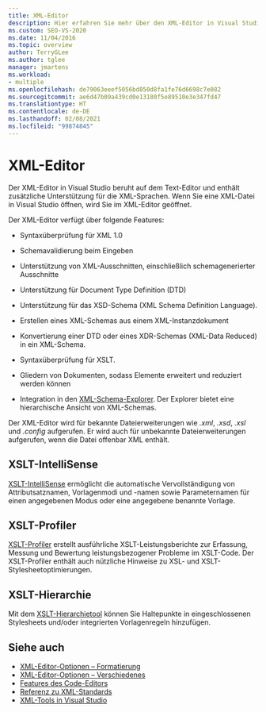 ```yaml
---
title: XML-Editor
description: Hier erfahren Sie mehr über den XML-Editor in Visual Studio, der auf dem Text-Editor basiert und zusätzlich die XML-Sprachen unterstützt.
ms.custom: SEO-VS-2020
ms.date: 11/04/2016
ms.topic: overview
author: TerryGLee
ms.author: tglee
manager: jmartens
ms.workload:
- multiple
ms.openlocfilehash: de79063eeef5056bd850d8fa1fe76d6698c7e082
ms.sourcegitcommit: ae6d47b09a439cd0e13180f5e89510e3e347fd47
ms.translationtype: HT
ms.contentlocale: de-DE
ms.lasthandoff: 02/08/2021
ms.locfileid: "99874845"
---
```

# <a name="xml-editor"></a>XML-Editor

Der XML-Editor in Visual Studio beruht auf dem Text-Editor und enthält zusätzliche Unterstützung für die XML-Sprachen. Wenn Sie eine XML-Datei in Visual Studio öffnen, wird Sie im XML-Editor geöffnet.

Der XML-Editor verfügt über folgende Features:

- Syntaxüberprüfung für XML 1.0

- Schemavalidierung beim Eingeben

- Unterstützung von XML-Ausschnitten, einschließlich schemagenerierter Ausschnitte

- Unterstützung für Document Type Definition (DTD)

- Unterstützung für das XSD-Schema (XML Schema Definition Language).

- Erstellen eines XML-Schemas aus einem XML-Instanzdokument

- Konvertierung einer DTD oder eines XDR-Schemas (XML-Data Reduced) in ein XML-Schema.

- Syntaxüberprüfung für XSLT.

- Gliedern von Dokumenten, sodass Elemente erweitert und reduziert werden können

- Integration in den [XML-Schema-Explorer](../xml-tools/xml-schema-explorer.md). Der Explorer bietet eine hierarchische Ansicht von XML-Schemas.

Der XML-Editor wird für bekannte Dateierweiterungen wie *.xml*, *.xsd*, *.xsl* und *.config* aufgerufen. Er wird auch für unbekannte Dateierweiterungen aufgerufen, wenn die Datei offenbar XML enthält.

## <a name="xslt-intellisense"></a>XSLT-IntelliSense

[XSLT-IntelliSense](../xml-tools/xml-editor-intellisense-features.md) ermöglicht die automatische Vervollständigung von Attributsatznamen, Vorlagenmodi und -namen sowie Parameternamen für einen angegebenen Modus oder eine angegebene benannte Vorlage.

## <a name="xslt-profiler"></a>XSLT-Profiler

[XSLT-Profiler](../xml-tools/xslt-profiler.md) erstellt ausführliche XSLT-Leistungsberichte zur Erfassung, Messung und Bewertung leistungsbezogener Probleme im XSLT-Code. Der XSLT-Profiler enthält auch nützliche Hinweise zu XSL- und XSLT-Stylesheetoptimierungen.

## <a name="xslt-hierarchy"></a>XSLT-Hierarchie

Mit dem [XSLT-Hierarchietool](../xml-tools/walkthrough-using-xslt-hierarchy.md) können Sie Haltepunkte in eingeschlossenen Stylesheets und/oder integrierten Vorlagenregeln hinzufügen.

## <a name="see-also"></a>Siehe auch

- [XML-Editor-Optionen – Formatierung](../ide/reference/options-text-editor-xml-formatting.md)
- [XML-Editor-Optionen – Verschiedenes](../ide/reference/options-text-editor-xml-miscellaneous.md)
- [Features des Code-Editors](../ide/writing-code-in-the-code-and-text-editor.md)
- [Referenz zu XML-Standards](/previous-versions/dotnet/netframework-4.0/ms256177(v=vs.100))
- [XML-Tools in Visual Studio](../xml-tools/xml-tools-in-visual-studio.md)